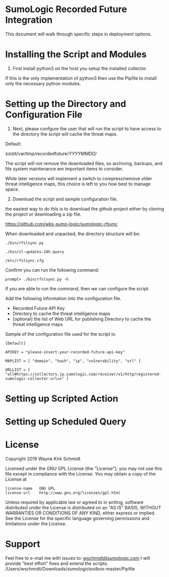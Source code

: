 SumoLogic Recorded Future Integration
=====================================

This document will walk through specific steps in deployment options.


Installing the Script and Modules
=================================

1. First install python3 on the host you setup the installed collector.

If this is the only implementation of python3 then use the Pipfile to 
install only the necessary python modules.

Setting up the Directory and Configuration File
===============================================

1. Next, please confgure the user that will run the script to have
   access to the directory the script will cache the threat maps.

Default:

`$USER`/var/tmp/recordedfuture/*YYYYMMDD*/

The script will not remove the downloaded files, so archiving, backups,
and file system maintenance are important items to consider.

While later versions will implement a switch to compress/remove older
threat intelligence maps, this choice is left to you how best to manage space.

2. Download the script and sample configuration file.

the easiest way to do this is to download the github project either by 
cloning the project or downloading a zip file.

https://github.com/wks-sumo-logic/sumologic-rfsync

When downloaded and unpacked, the directory structure will be:

`./bin/rfslsync.py`

`./bin/sl-updates-24h.query`

`/etc/rfslsync.cfg`

Confirm you can run the following command:

`prompt> ./bin/rfslsync.py -h`

If you are able to run the command, then we can configure the script.

Add the following information into the configuration file.

* Recorded Future API Key
* Directory to cache the threat intelligence maps
* [optional] the list of Web URL for publishing Directory to cache the threat intelligence maps

Sample of the configuration file used for the script is:

`[Default]`

`APIKEY = "please-insert-your-recorded-future-api-key"`

`MAPLIST = [ "domain", "hash", "ip", "vulnerability", "url" ]`

`URLLIST = [ "all#https://collectors.jp.sumologic.com/receiver/v1/http/registered-sumologic-collector-url==" ]`

Setting up Scripted Action
==========================



Setting up Scheduled Query
==========================

License
=======

Copyright 2019 Wayne Kirk Schmidt

Licensed under the GNU GPL License (the "License");
you may not use this file except in compliance with the License.
You may obtain a copy of the License at

    license-name   GNU GPL
    license-url    http://www.gnu.org/licenses/gpl.html

Unless required by applicable law or agreed to in writing, software
distributed under the License is distributed on an "AS IS" BASIS,
WITHOUT WARRANTIES OR CONDITIONS OF ANY KIND, either express or implied.
See the License for the specific language governing permissions and
limitations under the License.

Support
=======

Feel free to e-mail me with issues to: wschmidt@sumologic.com
I will provide "best effort" fixes and extend the scripts.
/Users/wschmidt/Downloads/sumologictoolbox-master/Pipfile
